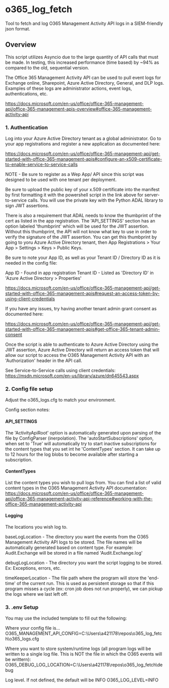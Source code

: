 # o365_log_fetch
Tool to fetch and log O365 Management Activity API logs in a SIEM-friendly json format.

## Overview

This script utilizes Asyncio due to the large quantity of API calls that must be made. In testing, this increased performance (time based) by ~94% as compared to the old, sequential version.

The Office 365 Management Activity API can be used to pull event logs for Exchange online, Sharepoint, Azure Active Directory, General, and DLP logs. Examples of these logs are administrator actions, event logs, authentications, etc.

https://docs.microsoft.com/en-us/office/office-365-management-api/office-365-management-apis-overview#office-365-management-activity-api

### 1. Authentication

Log into your Azure Active Directory tenant as a global administrator. Go to your app registrations and register a new application as documented here:

https://docs.microsoft.com/en-us/office/office-365-management-api/get-started-with-office-365-management-apis#configure-an-x509-certificate-to-enable-service-to-service-calls

NOTE - Be sure to register as a Wep App/ API since this script was designed to be used with one tenant per deployment.

Be sure to upload the public key of your x.509 certificate into the manifest by first formatting it with the powershell script in the link above for server-to-service calls. You will use the private key with the Python ADAL library to sign JWT assertions.

There is also a requirement that ADAL needs to know the thumbprint of the cert as listed in the app registration. The 'API_SETTINGS' section has an option labeled 'thumbprint' which will be used for the JWT assertion.  Without this thumbprint, the API will not know what key to use in order to verify the signature of the JWT assertion. You can get this thumbprint by going to yoru Azure Active Directory tenant, then App Registrations > Your App > Settings > Keys > Public Keys.

Be sure to note your App ID, as well as your Tenant ID / Directory ID as it is needed in the config file:

  App ID - Found in app registration
  Tenant ID - Listed as 'Directory ID' in 'Azure Active Directory > Properties'

https://docs.microsoft.com/en-us/office/office-365-management-api/get-started-with-office-365-management-apis#request-an-access-token-by-using-client-credentials

If you have any issues, try having another tenant admin grant consent as documented here:

https://docs.microsoft.com/en-us/office/office-365-management-api/get-started-with-office-365-management-apis#get-office-365-tenant-admin-consent

Once the script is able to authenticate to Azure Active Directory using the JWT assertion, Azure Active Directory will return an access token that will allow our script to access the O365 Management Activity API with an 'Authorization' header in the API call.

See Service-to-Service calls using client credentials:  https://msdn.microsoft.com/en-us/library/azure/dn645543.aspx

### 2. Config file setup

Adjust the o365_logs.cfg to match your environment.

Config section notes:

#### API_SETTINGS
The 'ActivityApiRoot' option is automatically generated upon parsing of the file by ConfigParser (inerpolation).
The 'autoStartSubscriptions' option, when set to 'True' will automatically try to start inactive subscriptions for the content types that you set int he 'ContentTypes' section. It can take up to 12 hours for the log blobs to become available after starting a subscription.
 
#### ContentTypes
List the content types you wish to pull logs from. You can find a list of valid content types in the O365 Management Activity API documentation: https://docs.microsoft.com/en-us/office/office-365-management-api/office-365-management-activity-api-reference#working-with-the-office-365-management-activity-api

#### Logging
The locations you wish log to.

  baseLogLocation - The directory you want the events from the O365 Management Activity API logs to be stored. The file names will be automatically generated based on content type.  For example: Audit.Exchange will be stored in a file named 'Audit.Exchange.log'
  
  debugLogLocation - The directory you want the script logging to be stored. Ex: Exceptions, errors, etc.
  
  timeKeeperLocation -  The file path where the program will store the 'end-time' of the current run. This is used as persistent storage so that if this program misses a cycle (ex: cron job does not run properly), we can pickup the logs where we last left off.
  
### 3. .env Setup

You may use the included template to fill out the following:

Where your config file is...
O365_MANAGEMENT_API_CONFIG=C:\Users\a421178\repos\o365_log_fetch\o365_logs.cfg

Where you want to store system/runtime logs (all program logs will be written to a single log file. This is NOT the file in which the O365 events will be writtern):
O365_DEBUG_LOG_LOCATION=C:\Users\a421178\repos\o365_log_fetch\debug

Log level. If not defined, the default will be INFO
O365_LOG_LEVEL=INFO

